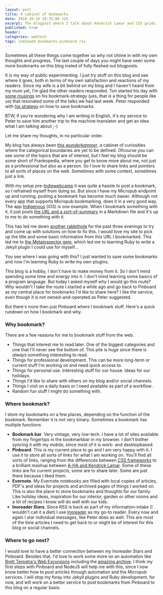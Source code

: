 ```yaml
---
layout: post
title: A cabinet of bookmarks
date: 2018-10-26 19:35:00 +2h
excerpt: The blogpost where I talk about Kendrick Lamar and CSS grids.
published: true
header: 
categories: webtech
tags: indieweb bookmarks pinboard rss
---
```

Sometimes all these things come together so why not chime in with my own thoughts and progress. The last couple of days you might have seen some more bookmarks on this blog insted of fully fleshed out blogposts.

It is my way of public experimenting. I just try stuff on this blog and see where it goes, both in terms of my own satisfaction and reactions of my readers. Since my wife is a bit behind on my blog and I haven't heard from my mum yet, I'm glad the other readers responded. Ton started his day with [some musings](https://www.zylstra.org/blog/2018/10/on-collecting-bookmarks/) on his bookmark-strategy (yes, that _is_ a thing for people like us) that resonated some of the talks we had last week. Peter responded with [his strategy](https://ruk.ca/content/how-i-save-bookmarks) on how to save bookmarks. 

BTW, if you're wondering why I am writing in English, it's my service to Peter to save him another trip to the machine-translator and get an idea what I am talking about ;-)

Let me share my thoughts, in no particular order.

My blog has always been [this _wunderkammer_](http://barnhard.nl/2005/07/27/weblog_als_de_moderne_wunderkammer/), a cabinet of curiosities where the categorical boundaries are yet to be defined. Ofcourse you can see some of the topics that are of interest, but I feel my blog should be some short of Frankopedia, where you get to know more about me, not just as a professional but also as a person. So I love to share links and pointers to all sorts of places on the web. Sometimes with some context, sometimes just a link. 

With my setup pre-[Indiewebcamp](https://diggingthedigital.com/tag/indiewebcamp/) it was quite a hassle to post a bookmark, so I refrained myself from doing so. But since I have my Micropub endpoint up and running, posting a bookmark has become much easier. Although not every app that supports Micropub bookmarking, does it in a very good way. The app [Indigenous](https://indieweb.org/Indigenous_for_iOS) (iOS) is one example. When I bookmark something with it, it just posts [the URL and a sort-of-summary](https://raw.githubusercontent.com/frankmeeuwsen/DTD-Blog/master/_posts/2018-10-25-50179.md) in a Markdown file and it's up to me to do something with it. 

This has led me down [another rabbithole](/webmentions-aan-jezelf/) for the past three evenings to try and come up with solutions on how to fix this. I would love my site to pick up the title and some basic information from this URL I bookmarked. This led me to [the Metainspector gem](https://github.com/jaimeiniesta/metainspector/), which led me to learning Ruby to write a Jekyll plugin I could use for myself...

You see where I was going with this? I just wanted to save some bookmarks and now I'm learning Ruby to write my own plugins. 

This blog is a hobby, I don't have to make money from it. So I don't mind spending some time and energy into it. I don't mind learning some basics of a program language. But today I asked myself why I would go this route? Why wouldn't I take the route I started a while ago and go back to Pinboard as my central place for bookmarks I'd like to share here? I like the service, even though it is not owned-and-operated as Peter suggested. 

But there's more then just Pinboard where I bookmark stuff. Here's a quick rundown on how I bookmark and why. 

### Why bookmark?

There are a few reasons for me to bookmark stuff from the web.

* Things that interest me to read later. One of the biggest categories and one that I'll never see the bottom of. This pile is huge since there is _always_ something interesting to read.
* Things for professional development. This can be more long-term or current stuff I'm working on and need quick access to. 
* Things for personal use. Interesting stuff for our house. Ideas for our holidays. 
* Things I'd like to share with others on my blog and/or social channels.
* Things I visit on a daily basis or I need available as part of a workflow .
* Random fun stuff I might do something with.

### Where bookmark?

I store my bookmarks on a few places, depending on the function of the bookmark. Remember it is not very binary. Sometimes a bookmark has multiple functions

* **Bookmark bar**. Very vintage, very low-tech. I have a lot of sites available from my fingertips ni the bookmarkbar in my browser. I don't bother syncing it with my mobile, since most of it is work- and desktopbased. 
* **Pinboard**. This is my current place to go and I am very happy with it. I use it to store all sorts of links for what I am working on. You'll find all sorts of links, ranging from the differences between [CSS frameworks](https://pinboard.in/u:frankmeeuwsen/b:8ab7b8e36855) to a brilliant mashup between [A-HA and Kendrick Lamar](https://pinboard.in/u:frankmeeuwsen/b:b2b6183e8d75). Some of these links are for current projects, some are to share later. Some are just there because I liked them. 
* **Evernote**. My Evernote notebooks are filled with local copies of articles, PDF's and ideas for projects and archived pages of things I worked on. This is also the place to store bookmarks and thoughts for our family. Like holiday ideas, inspiration for our interior, garden or other rooms and a lót of recipes I know will do well with our kids. 
* **Inoreader Stars**. Since RSS is back as part of my information-intake (I wouldn't call it a diet) I use [Inoreader](https://www.inoreader.com/) as my go-to reader. Every now and again I star individual messages, like Peter does as well. This are most of the time articles I need to get back to or might be of interest for this blog or social channels. 

### Where to go next?

I would love to have a better connection between my Inoreader Stars and Pinboard. Besides that, I'd love to work some more on an automation like [Brett Terpstra's Web Excursions](http://brettterpstra.com/2018/10/15/web-excursions-for-october-15-2018/) including the [amazing archive](http://brettterpstra.com/topic/bookmarks/). I think my first steps with Pinboard and NodeJS will help me with this, since I now know better how to post articles through automation and the Micropub services. I will stop my foray into Jekyll plugins and Ruby development, for now, and will work on a better service to post bookmarks from Pinboard to this blog on a regular basis. 